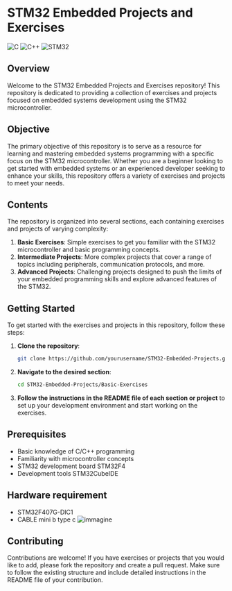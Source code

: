 # STM32 Embedded Projects and Exercises
![C](https://img.shields.io/badge/language-C-blue)
![C++](https://img.shields.io/badge/language-C++-blue)
![STM32](https://img.shields.io/badge/platform-STM32-blue)

## Overview

Welcome to the STM32 Embedded Projects and Exercises repository! This repository is dedicated to providing a collection of exercises and projects focused on embedded systems development using the STM32 microcontroller.

## Objective

The primary objective of this repository is to serve as a resource for learning and mastering embedded systems programming with a specific focus on the STM32 microcontroller. Whether you are a beginner looking to get started with embedded systems or an experienced developer seeking to enhance your skills, this repository offers a variety of exercises and projects to meet your needs.

## Contents

The repository is organized into several sections, each containing exercises and projects of varying complexity:

1. **Basic Exercises**: Simple exercises to get you familiar with the STM32 microcontroller and basic programming concepts.
2. **Intermediate Projects**: More complex projects that cover a range of topics including peripherals, communication protocols, and more.
3. **Advanced Projects**: Challenging projects designed to push the limits of your embedded programming skills and explore advanced features of the STM32.

## Getting Started

To get started with the exercises and projects in this repository, follow these steps:

1. **Clone the repository**:
    ```bash
    git clone https://github.com/yourusername/STM32-Embedded-Projects.git
    ```
2. **Navigate to the desired section**:
    ```bash
    cd STM32-Embedded-Projects/Basic-Exercises
    ```
3. **Follow the instructions in the README file of each section or project** to set up your development environment and start working on the exercises.

## Prerequisites

- Basic knowledge of C/C++ programming
- Familiarity with microcontroller concepts
- STM32 development board STM32F4
- Development tools STM32CubeIDE

## Hardware requirement

- STM32F407G-DIC1
- CABLE mini b type c ![immagine](https://github.com/AlessandroS94/embedded_C_exercise/assets/27149998/61ea006d-3c4c-40b2-b48f-70009197c384)


## Contributing

Contributions are welcome! If you have exercises or projects that you would like to add, please fork the repository and create a pull request. Make sure to follow the existing structure and include detailed instructions in the README file of your contribution.

